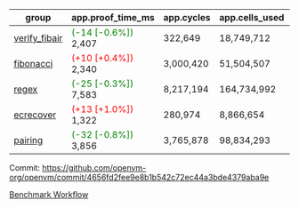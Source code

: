 | group | app.proof_time_ms | app.cycles | app.cells_used | leaf.proof_time_ms | leaf.cycles | leaf.cells_used |
| -- | -- | -- | -- | -- | -- | -- |
| [verify_fibair](https://github.com/openvm-org/openvm/blob/benchmark-results/benchmarks-pr/1962/verify_fibair-4656fd2fee9e8b1b542c72ec44a3bde4379aba9e.md) |<span style='color: green'>(-14 [-0.6%])</span> 2,407 |  322,649 |  18,749,712 |- | - | - |
| [fibonacci](https://github.com/openvm-org/openvm/blob/benchmark-results/benchmarks-pr/1962/fibonacci-4656fd2fee9e8b1b542c72ec44a3bde4379aba9e.md) |<span style='color: red'>(+10 [+0.4%])</span> 2,340 |  3,000,420 |  51,504,507 |- | - | - |
| [regex](https://github.com/openvm-org/openvm/blob/benchmark-results/benchmarks-pr/1962/regex-4656fd2fee9e8b1b542c72ec44a3bde4379aba9e.md) |<span style='color: green'>(-25 [-0.3%])</span> 7,583 |  8,217,194 |  164,734,992 |- | - | - |
| [ecrecover](https://github.com/openvm-org/openvm/blob/benchmark-results/benchmarks-pr/1962/ecrecover-4656fd2fee9e8b1b542c72ec44a3bde4379aba9e.md) |<span style='color: red'>(+13 [+1.0%])</span> 1,322 |  280,974 |  8,866,654 |- | - | - |
| [pairing](https://github.com/openvm-org/openvm/blob/benchmark-results/benchmarks-pr/1962/pairing-4656fd2fee9e8b1b542c72ec44a3bde4379aba9e.md) |<span style='color: green'>(-32 [-0.8%])</span> 3,856 |  3,765,878 |  98,834,293 |- | - | - |


Commit: https://github.com/openvm-org/openvm/commit/4656fd2fee9e8b1b542c72ec44a3bde4379aba9e

[Benchmark Workflow](https://github.com/openvm-org/openvm/actions/runs/16919837725)
